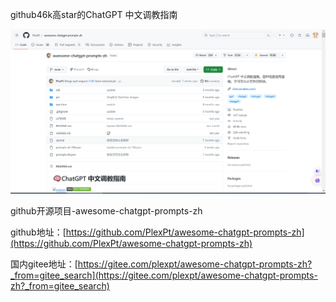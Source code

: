 github46k高star的ChatGPT 中文调教指南

![](../images/1701132877983-6e39c4b3-ff0f-4b31-98e3-4ec9e25e7ff8.png)

github开源项目-awesome-chatgpt-prompts-zh

github地址：[https://github.com/PlexPt/awesome-chatgpt-prompts-zh](https://github.com/PlexPt/awesome-chatgpt-prompts-zh)

国内gitee地址：[https://gitee.com/plexpt/awesome-chatgpt-prompts-zh?_from=gitee_search](https://gitee.com/plexpt/awesome-chatgpt-prompts-zh?_from=gitee_search)

